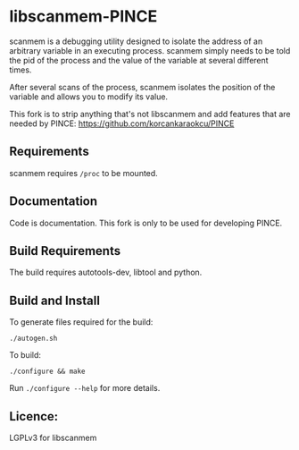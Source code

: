 # libscanmem-PINCE

scanmem is a debugging utility designed to isolate the address of an arbitrary
variable in an executing process. scanmem simply needs to be told the pid of
the process and the value of the variable at several different times.

After several scans of the process, scanmem isolates the position of the
variable and allows you to modify its value.

This fork is to strip anything that's not libscanmem and add features that are needed by PINCE:
https://github.com/korcankaraokcu/PINCE

## Requirements

scanmem requires `/proc` to be mounted.

## Documentation

Code is documentation. This fork is only to be used for developing PINCE.

## Build Requirements

The build requires autotools-dev, libtool and python.

## Build and Install

To generate files required for the build:

    ./autogen.sh

To build:

    ./configure && make

Run `./configure --help` for more details.

## Licence: 

LGPLv3 for libscanmem
